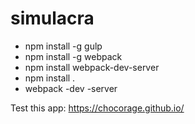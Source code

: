 # simulacra

* npm install -g gulp
* npm install -g webpack
* npm install webpack-dev-server
* npm install .
* webpack -dev -server

Test this app: https://chocorage.github.io/
